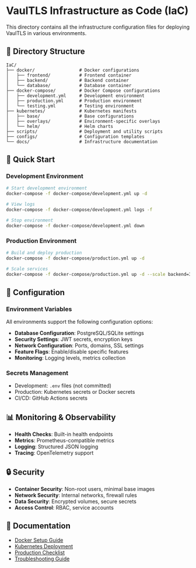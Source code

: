# VaulTLS Infrastructure as Code (IaC)

This directory contains all the infrastructure configuration files for deploying VaulTLS in various environments.

## 📁 Directory Structure

```
IaC/
├── docker/                 # Docker configurations
│   ├── frontend/           # Frontend container
│   ├── backend/            # Backend container
│   └── database/           # Database container
├── docker-compose/         # Docker Compose configurations
│   ├── development.yml     # Development environment
│   ├── production.yml      # Production environment
│   └── testing.yml         # Testing environment
├── kubernetes/             # Kubernetes manifests
│   ├── base/               # Base configurations
│   ├── overlays/           # Environment-specific overlays
│   └── helm/               # Helm charts
├── scripts/                # Deployment and utility scripts
├── configs/                # Configuration templates
└── docs/                   # Infrastructure documentation
```

## 🚀 Quick Start

### Development Environment

```bash
# Start development environment
docker-compose -f docker-compose/development.yml up -d

# View logs
docker-compose -f docker-compose/development.yml logs -f

# Stop environment
docker-compose -f docker-compose/development.yml down
```

### Production Environment

```bash
# Build and deploy production
docker-compose -f docker-compose/production.yml up -d

# Scale services
docker-compose -f docker-compose/production.yml up -d --scale backend=3
```

## 🔧 Configuration

### Environment Variables

All environments support the following configuration options:

- **Database Configuration**: PostgreSQL/SQLite settings
- **Security Settings**: JWT secrets, encryption keys
- **Network Configuration**: Ports, domains, SSL settings
- **Feature Flags**: Enable/disable specific features
- **Monitoring**: Logging levels, metrics collection

### Secrets Management

- Development: `.env` files (not committed)
- Production: Kubernetes secrets or Docker secrets
- CI/CD: GitHub Actions secrets

## 📊 Monitoring & Observability

- **Health Checks**: Built-in health endpoints
- **Metrics**: Prometheus-compatible metrics
- **Logging**: Structured JSON logging
- **Tracing**: OpenTelemetry support

## 🔒 Security

- **Container Security**: Non-root users, minimal base images
- **Network Security**: Internal networks, firewall rules
- **Data Security**: Encrypted volumes, secure secrets
- **Access Control**: RBAC, service accounts

## 📖 Documentation

- [Docker Setup Guide](docs/docker-setup.md)
- [Kubernetes Deployment](docs/kubernetes-deployment.md)
- [Production Checklist](docs/production-checklist.md)
- [Troubleshooting Guide](docs/troubleshooting.md)
